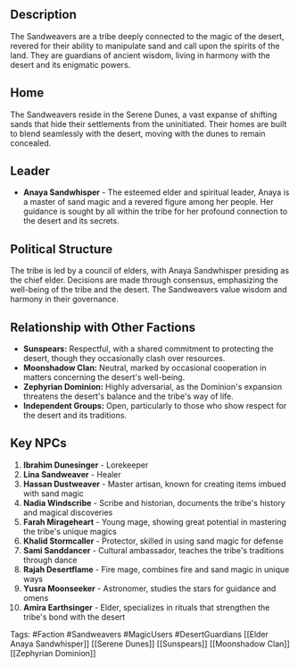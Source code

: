 ## Description
The Sandweavers are a tribe deeply connected to the magic of the desert, revered for their ability to manipulate sand and call upon the spirits of the land. They are guardians of ancient wisdom, living in harmony with the desert and its enigmatic powers.

## Home
The Sandweavers reside in the Serene Dunes, a vast expanse of shifting sands that hide their settlements from the uninitiated. Their homes are built to blend seamlessly with the desert, moving with the dunes to remain concealed.

## Leader
- **Anaya Sandwhisper** - The esteemed elder and spiritual leader, Anaya is a master of sand magic and a revered figure among her people. Her guidance is sought by all within the tribe for her profound connection to the desert and its secrets.

## Political Structure
The tribe is led by a council of elders, with Anaya Sandwhisper presiding as the chief elder. Decisions are made through consensus, emphasizing the well-being of the tribe and the desert. The Sandweavers value wisdom and harmony in their governance.

## Relationship with Other Factions
- **Sunspears:** Respectful, with a shared commitment to protecting the desert, though they occasionally clash over resources.
- **Moonshadow Clan:** Neutral, marked by occasional cooperation in matters concerning the desert's well-being.
- **Zephyrian Dominion:** Highly adversarial, as the Dominion's expansion threatens the desert's balance and the tribe's way of life.
- **Independent Groups:** Open, particularly to those who show respect for the desert and its traditions.

## Key NPCs
1. **Ibrahim Dunesinger** - Lorekeeper
2. **Lina Sandweaver** - Healer
3. **Hassan Dustweaver** - Master artisan, known for creating items imbued with sand magic
4. **Nadia Windscribe** - Scribe and historian, documents the tribe's history and magical discoveries
5. **Farah Mirageheart** - Young mage, showing great potential in mastering the tribe's unique magics
6. **Khalid Stormcaller** - Protector, skilled in using sand magic for defense
7. **Sami Sanddancer** - Cultural ambassador, teaches the tribe's traditions through dance
8. **Rajah Desertflame** - Fire mage, combines fire and sand magic in unique ways
9. **Yusra Moonseeker** - Astronomer, studies the stars for guidance and omens
10. **Amira Earthsinger** - Elder, specializes in rituals that strengthen the tribe's bond with the desert

Tags: #Faction #Sandweavers #MagicUsers #DesertGuardians [[Elder Anaya Sandwhisper]] [[Serene Dunes]] [[Sunspears]] [[Moonshadow Clan]] [[Zephyrian Dominion]]
